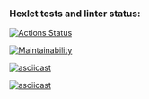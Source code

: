 ### Hexlet tests and linter status:
[![Actions Status](https://github.com/Andrey-Grechushchev/python-project-49/workflows/hexlet-check/badge.svg)](https://github.com/Andrey-Grechushchev/python-project-49/actions)

[![Maintainability](https://api.codeclimate.com/v1/badges/37d5feaf3126df608fe9/maintainability)](https://codeclimate.com/github/Andrey-Grechushchev/python-project-49/maintainability)

[![asciicast](https://asciinema.org/a/A9mZTf5Id3d9AC3Qf31DEJZwg.svg)](https://asciinema.org/a/A9mZTf5Id3d9AC3Qf31DEJZwg)

[![asciicast](https://asciinema.org/a/qoQv1Yy2fdte8NOZB22q01bPF.svg)](https://asciinema.org/a/qoQv1Yy2fdte8NOZB22q01bPF)
